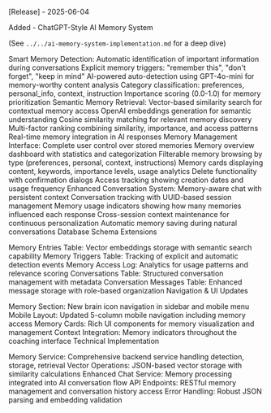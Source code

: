 [Release] - 2025-06-04

Added - ChatGPT-Style AI Memory System

(See `../../ai-memory-system-implementation.md` for a deep dive)

Smart Memory Detection: Automatic identification of important information during conversations
Explicit memory triggers: "remember this", "don't forget", "keep in mind"
AI-powered auto-detection using GPT-4o-mini for memory-worthy content analysis
Category classification: preferences, personal_info, context, instruction
Importance scoring (0.0-1.0) for memory prioritization
Semantic Memory Retrieval: Vector-based similarity search for contextual memory access
OpenAI embeddings generation for semantic understanding
Cosine similarity matching for relevant memory discovery
Multi-factor ranking combining similarity, importance, and access patterns
Real-time memory integration in AI responses
Memory Management Interface: Complete user control over stored memories
Memory overview dashboard with statistics and categorization
Filterable memory browsing by type (preferences, personal, context, instructions)
Memory cards displaying content, keywords, importance levels, usage analytics
Delete functionality with confirmation dialogs
Access tracking showing creation dates and usage frequency
Enhanced Conversation System: Memory-aware chat with persistent context
Conversation tracking with UUID-based session management
Memory usage indicators showing how many memories influenced each response
Cross-session context maintenance for continuous personalization
Automatic memory saving during natural conversations
Database Schema Extensions

Memory Entries Table: Vector embeddings storage with semantic search capability
Memory Triggers Table: Tracking of explicit and automatic detection events
Memory Access Log: Analytics for usage patterns and relevance scoring
Conversations Table: Structured conversation management with metadata
Conversation Messages Table: Enhanced message storage with role-based organization
Navigation & UI Updates

Memory Section: New brain icon navigation in sidebar and mobile menu
Mobile Layout: Updated 5-column mobile navigation including memory access
Memory Cards: Rich UI components for memory visualization and management
Context Integration: Memory indicators throughout the coaching interface
Technical Implementation

Memory Service: Comprehensive backend service handling detection, storage, retrieval
Vector Operations: JSON-based vector storage with similarity calculations
Enhanced Chat Service: Memory processing integrated into AI conversation flow
API Endpoints: RESTful memory management and conversation history access
Error Handling: Robust JSON parsing and embedding validation
